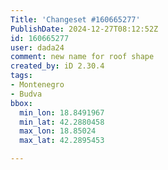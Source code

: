 ```yaml
---
Title: 'Changeset #160665277'
PublishDate: 2024-12-27T08:12:52Z
id: 160665277
user: dada24
comment: new name for roof shape
created_by: iD 2.30.4
tags:
- Montenegro
- Budva
bbox:
  min_lon: 18.8491967
  min_lat: 42.2880458
  max_lon: 18.85024
  max_lat: 42.2895453

---
```

